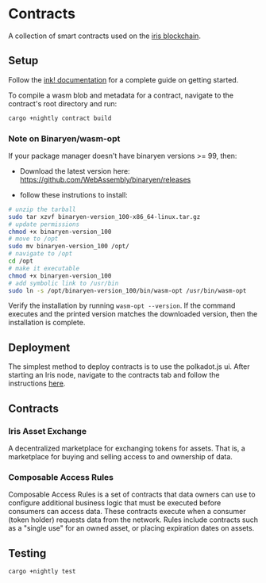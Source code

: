 # Contracts

A collection of smart contracts used on the [iris blockchain](https://github.com/iridium-labs/substrate/tree/iris).

## Setup

Follow the [ink! documentation](https://paritytech.github.io/ink-docs/getting-started/setup) for a complete guide on getting started.

To compile a wasm blob and metadata for a contract, navigate to the contract's root directory and run:

``` bash
cargo +nightly contract build
```

### Note on Binaryen/wasm-opt

If your package manager doesn't have binaryen versions >= 99, then:

- Download the latest version here: https://github.com/WebAssembly/binaryen/releases

- follow these instrutions to install:

``` bash
# unzip the tarball
sudo tar xzvf binaryen-version_100-x86_64-linux.tar.gz
# update permissions
chmod +x binaryen-version_100
# move to /opt
sudo mv binaryen-version_100 /opt/
# navigate to /opt
cd /opt
# make it executable
chmod +x binaryen-version_100
# add symbolic link to /usr/bin
sudo ln -s /opt/binaryen-version_100/bin/wasm-opt /usr/bin/wasm-opt
```

Verify the installation by running `wasm-opt --version`. If the command executes and the printed version matches the downloaded version, then the installation is complete.

## Deployment

The simplest method to deploy contracts is to use the polkadot.js ui. After starting an Iris node, navigate to the contracts tab and follow the instructions [here](https://docs.substrate.io/tutorials/v3/ink-workshop/pt1/#creating-an-ink-project).

## Contracts

### Iris Asset Exchange

A decentralized marketplace for exchanging tokens for assets. That is, a marketplace for buying and selling access to and ownership of data.

### Composable Access Rules

Composable Access Rules is a set of contracts that data owners can use to configure additional business logic that must be executed before consumers can access data. These contracts execute when a consumer (token holder) requests data from the network. Rules include contracts such as a "single use" for an owned asset, or placing expiration dates on assets.

## Testing

``` bash
cargo +nightly test
```
